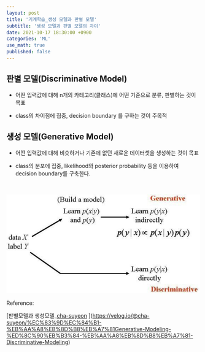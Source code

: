```yaml
---
layout: post
title: '기계학습_생성 모델과 판별 모델'
subtitle: '생성 모델과 판별 모델의 차이'
date: 2021-10-17 18:30:00 +0900
categories: 'ML'
use_math: true
published: false
---
```


## 판별 모델(Discriminative Model)

-  어떤 입력값에 대해 n개의 카테고리(클래스)에 어떤 기준으로 분류, 판별하는 것이 목표

- class의 차이점에 집중, decision boundary 를 구하는 것이 주목적

## 생성 모델(Generative Model)

- 어떤 입력값에 대해 비슷하거나 기존에 없던 새로운 데이터셋을 생성하는 것이 목표

- class의 분포에 집중, likelihood와 posterior probability 등을 이용하여  decision boundary를 구축한다. 

  <br>

![discriminative and generative](/img/posts/ML_study/dandg.png)

Reference:

[판별모델과 생성모델_[cha-suyeon](https://velog.io/@cha-suyeon) ](https://velog.io/@cha-suyeon/%EC%83%9D%EC%84%B1-%EB%AA%A8%EB%8D%B8%EB%A7%81Generative-Modeling-%ED%8C%90%EB%B3%84-%EB%AA%A8%EB%8D%B8%EB%A7%81-Discriminative-Modeling)

